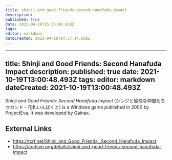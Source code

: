 ```yaml
---
title: shinji-and-good-friends-second-hanafuda-impact
description: 
published: true
date: 2022-04-10T15:35:49.828Z
tags: 
editor: markdown
dateCreated: 2022-04-10T14:37:14.658Z
---
```


---
title: Shinji and Good Friends: Second Hanafuda Impact
description: 
published: true
date: 2021-10-19T13:00:48.493Z
tags: 
editor: markdown
dateCreated: 2021-10-19T13:00:48.493Z
---

_Shinji and Good Friends: Second Hanafuda Impact_ (<span lang='ja'>シンジと愉快な仲間たち セカンド・花札いんぱくと</span>) is a Windows game published in 2000 by ProjectEva.
It was developed by Gainax.

## External Links
- https://tcrf.net/Shinji_and_Good_Friends:_Second_Hanafuda_Impact
- https://archive.org/details/shinji-and-good-friends-second-hanafuda-impact